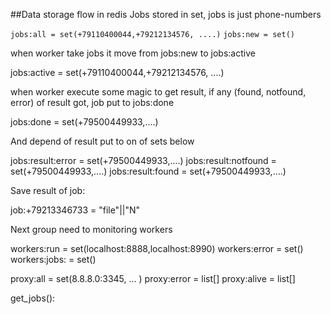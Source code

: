 ##Data storage flow in redis
Jobs stored in set, jobs is just phone-numbers

`jobs:all = set(+79110400044,+79212134576, ....)`
`jobs:new = set()`

when worker take jobs it move from jobs:new to jobs:active

jobs:active = set(+79110400044,+79212134576, ....)

when worker execute some magic to get result, if any (found, notfound, error) of result got, job put to jobs:done

jobs:done = set(+79500449933,....)

And depend of result put to on of sets below

jobs:result:error = set(+79500449933,....)
jobs:result:notfound = set(+79500449933,....)
jobs:result:found = set(+79500449933,....)

Save result of job:

job:+79213346733 = "file"|<error report>|"N"

Next group need to monitoring workers

workers:run = set(localhost:8888,localhost:8990)
workers:error = set()
workers:jobs:<workerID> = set()

proxy:all = set(8.8.8.0:3345, ... )
proxy:error = list[]
proxy:alive = list[]

get_jobs(<count>):

